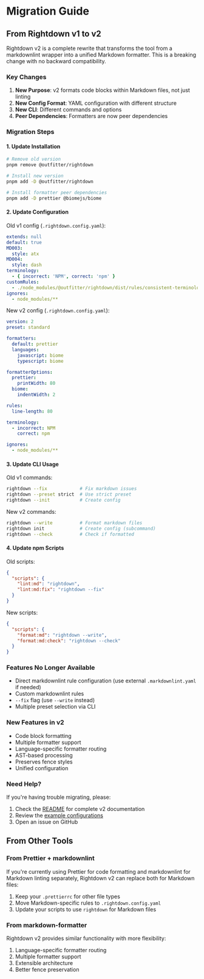 # Migration Guide

## From Rightdown v1 to v2

Rightdown v2 is a complete rewrite that transforms the tool from a markdownlint wrapper into a unified Markdown formatter. This is a breaking change with no backward compatibility.

### Key Changes

1. **New Purpose**: v2 formats code blocks within Markdown files, not just linting
2. **New Config Format**: YAML configuration with different structure
3. **New CLI**: Different commands and options
4. **Peer Dependencies**: Formatters are now peer dependencies

### Migration Steps

#### 1. Update Installation

```bash
# Remove old version
pnpm remove @outfitter/rightdown

# Install new version
pnpm add -D @outfitter/rightdown

# Install formatter peer dependencies
pnpm add -D prettier @biomejs/biome
```

#### 2. Update Configuration

Old v1 config (`.rightdown.config.yaml`):
```yaml
extends: null
default: true
MD003:
  style: atx
MD004:
  style: dash
terminology:
  - { incorrect: 'NPM', correct: 'npm' }
customRules:
  - ./node_modules/@outfitter/rightdown/dist/rules/consistent-terminology.js
ignores:
  - node_modules/**
```

New v2 config (`.rightdown.config.yaml`):
```yaml
version: 2
preset: standard

formatters:
  default: prettier
  languages:
    javascript: biome
    typescript: biome

formatterOptions:
  prettier:
    printWidth: 80
  biome:
    indentWidth: 2

rules:
  line-length: 80

terminology:
  - incorrect: NPM
    correct: npm

ignores:
  - node_modules/**
```

#### 3. Update CLI Usage

Old v1 commands:
```bash
rightdown --fix            # Fix markdown issues
rightdown --preset strict  # Use strict preset
rightdown --init           # Create config
```

New v2 commands:
```bash
rightdown --write          # Format markdown files
rightdown init             # Create config (subcommand)
rightdown --check          # Check if formatted
```

#### 4. Update npm Scripts

Old scripts:
```json
{
  "scripts": {
    "lint:md": "rightdown",
    "lint:md:fix": "rightdown --fix"
  }
}
```

New scripts:
```json
{
  "scripts": {
    "format:md": "rightdown --write",
    "format:md:check": "rightdown --check"
  }
}
```

### Features No Longer Available

- Direct markdownlint rule configuration (use external `.markdownlint.yaml` if needed)
- Custom markdownlint rules
- `--fix` flag (use `--write` instead)
- Multiple preset selection via CLI

### New Features in v2

- Code block formatting
- Multiple formatter support
- Language-specific formatter routing
- AST-based processing
- Preserves fence styles
- Unified configuration

### Need Help?

If you're having trouble migrating, please:

1. Check the [README](../README.md) for complete v2 documentation
2. Review the [example configurations](../examples/)
3. Open an issue on GitHub

## From Other Tools

### From Prettier + markdownlint

If you're currently using Prettier for code formatting and markdownlint for Markdown linting separately, Rightdown v2 can replace both for Markdown files:

1. Keep your `.prettierrc` for other file types
2. Move Markdown-specific rules to `.rightdown.config.yaml`
3. Update your scripts to use `rightdown` for Markdown files

### From markdown-formatter

Rightdown v2 provides similar functionality with more flexibility:

1. Language-specific formatter routing
2. Multiple formatter support
3. Extensible architecture
4. Better fence preservation